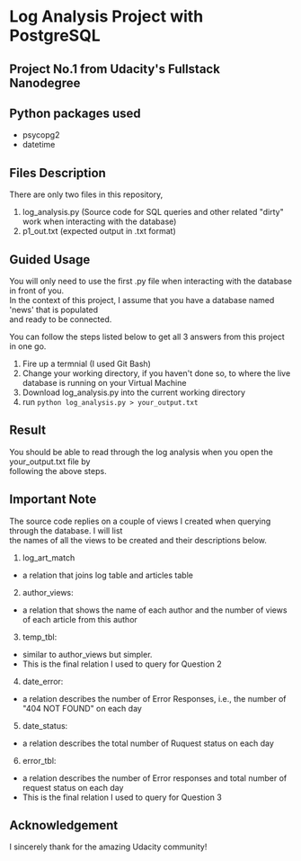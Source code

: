# Log Analysis Project with PostgreSQL
## Project No.1 from Udacity's Fullstack Nanodegree

## Python packages used
* psycopg2
* datetime

## Files Description
There are only two files in this repository,

1. log_analysis.py (Source code for SQL queries and other related "dirty" work when interacting with the database)
2. p1_out.txt (expected output in .txt format)

## Guided Usage
You will only need to use the first .py file when interacting with the database in front of you. <br/> 
In the context of this project, I assume that you have a database named 'news' that is populated <br/>
and ready to be connected. <br/>

You can follow the steps listed below to get all 3 answers from this project in one go.

1. Fire up a termnial (I used Git Bash)
2. Change your working directory, if you haven't done so, to where the live database is running on your Virtual Machine
3. Download log_analysis.py into the current working directory
4. run `python log_analysis.py > your_output.txt`

## Result

You should be able to read through the log analysis when you open the your_output.txt file by <br/>
following the above steps.

## Important Note 

The source code replies on a couple of views I created when querying through the database. I will list <br/>
the names of all the views to be created and their descriptions below.

1. log_art_match
  * a relation that joins log table and articles table
2. author_views: 
  * a relation that shows the name of each author and the number of views of each article from this author
3. temp_tbl:
  * similar to author_views but simpler.
  * This is the final relation I used to query for Question 2
4. date_error:
  * a relation describes the number of Error Responses, i.e., the number of "404 NOT FOUND" on each day
5. date_status:
  * a relation describes the total number of Ruquest status on each day
6. error_tbl:
  * a relation describes the number of Error responses and total number of request status on each day
  * This is the final relation I used to query for Question 3
  
## Acknowledgement

I sincerely thank for the amazing Udacity community!






